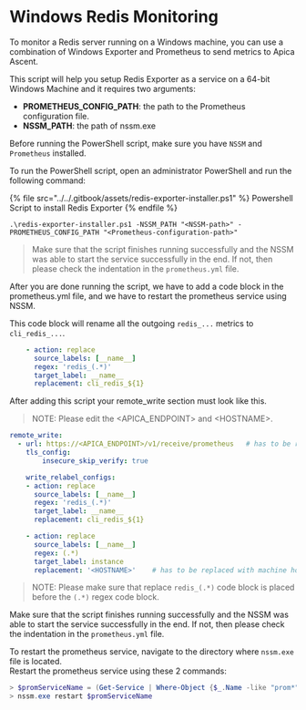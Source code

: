 # Windows Redis Monitoring

To monitor a Redis server running on a Windows machine, you can use a combination of Windows Exporter and Prometheus to send metrics to Apica Ascent.

This script will help you setup Redis Exporter as a service on a 64-bit Windows Machine and it requires two arguments:

* **PROMETHEUS\_CONFIG\_PATH**: the path to the Prometheus configuration file.
* **NSSM\_PATH**: the path of nssm.exe

Before running the PowerShell script, make sure you have `NSSM` and `Prometheus` installed.

To run the PowerShell script, open an administrator PowerShell and run the following command:

{% file src="../../.gitbook/assets/redis-exporter-installer.ps1" %}
Powershell Script to install Redis Exporter
{% endfile %}

```
.\redis-exporter-installer.ps1 -NSSM_PATH "<NSSM-path>" -PROMETHEUS_CONFIG_PATH "<Prometheus-configuration-path>"
```

> Make sure that the script finishes running successfully and the NSSM was able to start the service successfully in the end. If not, then please check the indentation in the `prometheus.yml` file.

After you are done running the script, we have to add a code block in the prometheus.yml file, and we have to restart the prometheus service using NSSM.

This code block will rename all the outgoing `redis_...` metrics to `cli_redis_...`.

```yaml
    - action: replace
      source_labels: [__name__]
      regex: 'redis_(.*)'
      target_label: __name__
      replacement: cli_redis_${1}
```

After adding this script your remote\_write section must look like this.

> NOTE: Please edit the \<APICA\_ENDPOINT> and \<HOSTNAME>.

```yaml
remote_write:
  - url: https://<APICA_ENDPOINT>/v1/receive/prometheus   # has to be replaced with APICA_ENDPOINT
    tls_config:
        insecure_skip_verify: true

    write_relabel_configs:
    - action: replace
      source_labels: [__name__]
      regex: 'redis_(.*)'
      target_label: __name__
      replacement: cli_redis_${1}

    - action: replace
      source_labels: [__name__]
      regex: (.*)
      target_label: instance
      replacement: '<HOSTNAME>'    # has to be replaced with machine hostname
```

> NOTE: Please make sure that replace `redis_(.*)` code block is placed before the `(.*)` regex code block.

Make sure that the script finishes running successfully and the NSSM was able to start the service successfully in the end. If not, then please check the indentation in the `prometheus.yml` file.

To restart the prometheus service, navigate to the directory where `nssm.exe` file is located.\
Restart the prometheus service using these 2 commands:

```powershell
> $promServiceName = (Get-Service | Where-Object {$_.Name -like "prom*"}).Name
> nssm.exe restart $promServiceName
```
